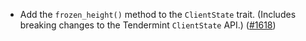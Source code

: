 - Add the `frozen_height()` method to the `ClientState` trait. (Includes breaking changes to the Tendermint 
  `ClientState` API.)
  ([#1618](https://github.com/informalsystems/ibc-rs/issues/1618))
